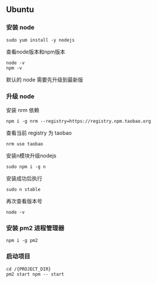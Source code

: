 Ubuntu
-----
### 安装 node
```
sudo yum install -y nodejs
```
查看node版本和npm版本
```
node -v
npm -v
```
默认的 node 需要先升级到最新版

### 升级 node
安装 nrm 依赖
```
npm i -g nrm --registry=https://registry.npm.taobao.org
```
查看当前 registry 为 taobao
```
nrm use taobao
```
安装n模块升级nodejs
```apple js
sudo npm i -g n
```
安装成功后执行
```apple js
sudo n stable
```
再次查看版本号
```apple js
node -v
```

### 安装 pm2 进程管理器
```
npm i -g pm2
```
### 启动项目
```
cd /{PROJECT_DIR}
pm2 start npm -- start 
```